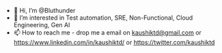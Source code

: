 - 👋 Hi, I’m @Bluthunder
- 👀 I’m interested in Test automation, SRE, Non-Functional, Cloud Engineering, Gen AI
- 📫 How to reach me - drop me a email on kaushiktd@gmail.com or https://www.linkedin.com/in/kaushiktd/ or https://twitter.com/kaushiktd

<!---
Bluthunder/Bluthunder is a ✨ special ✨ repository because its `README.md` (this file) appears on your GitHub profile.
You can click the Preview link to take a look at your changes.
--->
